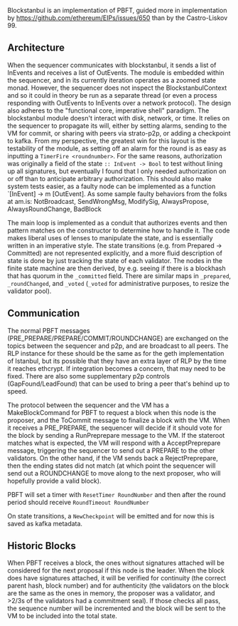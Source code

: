 Blockstanbul is an implementation of PBFT, guided more in implementation by
https://github.com/ethereum/EIPs/issues/650 than by the Castro-Liskov 99.

Architecture
------------
When the sequencer communicates with blockstanbul, it sends a list of InEvents
and receives a list of OutEvents.  The module is embedded within the sequencer,
and in its currently iteration operates as a zoomed state monad. However, the
sequencer does not inspect the BlockstanbulContext and so it could in theory be
run as a separate thread (or even a process responding with OutEvents to
InEvents over a network protocol). The design also adheres to the "functional
core, imperative shell" paradigm. The blockstanbul module doesn't interact with
disk, network, or time. It relies on the sequencer to propagate its will,
either by setting alarms, sending to the VM for commit, or sharing with peers
via strato-p2p, or adding a checkpoint to kafka. From my perspective, the
greatest win for this layout is the testability of the module, as setting off
an alarm for the round is as easy as inputting a `TimerFire <roundnumber>`.
For the same reasons, authorization was originally a field of the state
`:: InEvent -> Bool` to test without lining up all signatures, but eventually I
found that I only needed authorization on or off than to anticipate arbitrary
authorization. This should also make system tests easier, as a faulty node can
be implemented as a function `[InEvent] -> m [OutEvent]. As some sample
faulty behaviors from the folks at am.is: NotBroadcast, SendWrongMsg, ModifySig,
AlwaysPropose, AlwaysRoundChange, BadBlock

The main loop is implemented as a conduit that authorizes events and
then pattern matches on the constructor to determine how to handle it.
The code makes liberal uses of lenses to manipulate the state, and is essentially
written in an imperative style. The state transitions (e.g. from Prepared -> Committed)
are not represented explicitly, and a more fluid description of state is done
by just tracking the state of each validator. The nodes in the finite state
machine are then derived, by e.g. seeing if there is a blockhash that has
quorum in the `_committed` field. There are similar maps in `_prepared`,
`_roundChanged`, and `_voted` (`_voted` for administrative purposes, to
resize the validator pool).

Communication
-------------
The normal PBFT messages (PRE_PREPARE/PREPARE/COMMIT/ROUNDCHANGE) are exchanged
on the topics between the sequencer and p2p, and are broadcast to all peers.
The RLP instance for these should be the same as for the geth implementation of
Istanbul, but its possible that they have an extra layer of RLP by the time it
reaches ethcrypt. If integration becomes a concern, that may need to be fixed.
There are also some supplementary p2p controls (GapFound/LeadFound) that can be
used to bring a peer that's behind up to speed.

The protocol between the sequencer and the VM has a MakeBlockCommand for
PBFT to request a block when this node is the proposer, and the ToCommit
message to finalize a block with the VM. When it receives a PRE_PREPARE, the
sequencer will decide if it should vote for the block by sending a RunPreprepare
message to the VM. If the stateroot matches what is expected, the VM will respond
with a AcceptPreprepare message, triggering the sequencer to send out a PREPARE
to the other validators. On the other hand, if the VM sends back a RejectPreprepare,
then the ending states did not match (at which point the sequencer will send out a
ROUNDCHANGE to move along to the next proposer, who will hopefully provide a valid
block).

PBFT will set a timer with `ResetTimer RoundNumber` and then after the
round period should receive `RoundTimeout RoundNumber`

On state transitions, a `NewCheckpoint` will be emitted and for now
this is saved as kafka metadata.

Historic Blocks
---------------
When PBFT receives a block, the ones without signatures attached will be considered
for the next proposal if this node is the leader. When the block does have signatures
attached, it will be verified for continuity (the correct parent hash, block number)
and for authenticity (the validators on the block are the same as the ones in memory,
the proposer was a validator, and >2/3s of the validators had a commitment seal). 
If those checks all pass, the sequence number will be incremented and the block will
be sent to the VM to be included into the total state.
